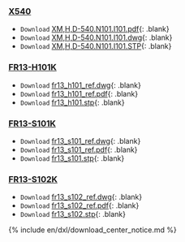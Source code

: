 
### [X540](#x540)
- `Download` [XM,H,D-540.N101.I101.pdf]{: .blank}
- `Download` [XM,H,D-540.N101.I101.dwg]{: .blank}
- `Download` [XM,H,D-540.N101.I101.STP]{: .blank}

### [FR13-H101K](#fr13-h101k)
- `Download` [fr13_h101_ref.dwg]{: .blank}
- `Download` [fr13_h101_ref.pdf]{: .blank}
- `Download` [fr13_h101.stp]{: .blank}

### [FR13-S101K](#fr13-s101k)
- `Download` [fr13_s101_ref.dwg]{: .blank} 
- `Download` [fr13_s101_ref.pdf]{: .blank} 
- `Download` [fr13_s101.stp]{: .blank} 

### [FR13-S102K](#fr13-s102k)
- `Download` [fr13_s102_ref.dwg]{: .blank} 
- `Download` [fr13_s102_ref.pdf]{: .blank} 
- `Download` [fr13_s102.stp]{: .blank}

{% include en/dxl/download_center_notice.md %}

[xm540,xh540 moment of inertia.pdf]: https://www.robotis.com/service/download.php?no=718
[XM,H,D-540.N101.I101.pdf]: https://www.robotis.com/service/download.php?no=2083
[XM,H,D-540.N101.I101.dwg]: https://www.robotis.com/service/download.php?no=2082
[XM,H,D-540.N101.I101.STP]: https://www.robotis.com/service/download.php?no=2084

[fr13_h101_ref.dwg]: https://www.robotis.com/service/download.php?no=693
[fr13_h101_ref.pdf]: https://www.robotis.com/service/download.php?no=694
[fr13_h101.stp]: https://www.robotis.com/service/download.php?no=695

[fr13_s101.stp]: https://www.robotis.com/service/download.php?no=696
[fr13_s101_ref.pdf]: https://www.robotis.com/service/download.php?no=697
[fr13_s101_ref.dwg]: https://www.robotis.com/service/download.php?no=698

[fr13_s102_ref.dwg]: https://www.robotis.com/service/download.php?no=699
[fr13_s102_ref.pdf]: https://www.robotis.com/service/download.php?no=700
[fr13_s102.stp]: https://www.robotis.com/service/download.php?no=701
